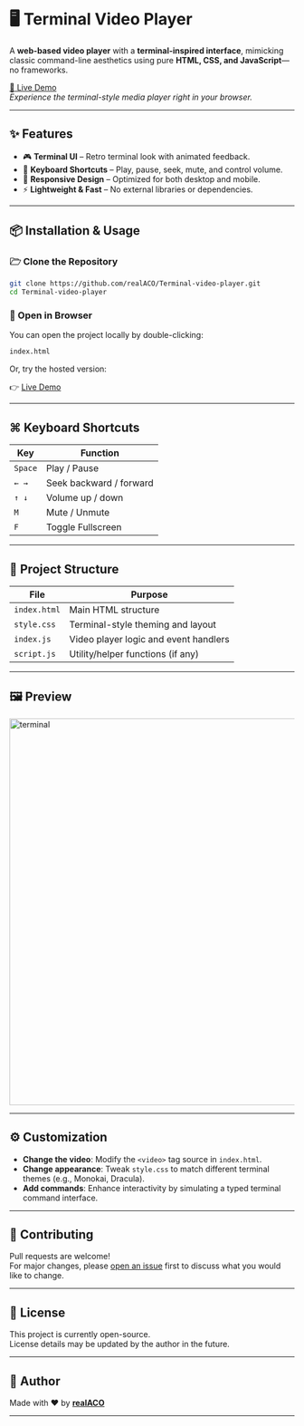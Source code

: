 # 🖥️ Terminal Video Player

A **web-based video player** with a **terminal-inspired interface**, mimicking classic command-line aesthetics using pure **HTML, CSS, and JavaScript**—no frameworks.

[🔗 Live Demo](https://realaco.github.io/Terminal-video-player/)\
*Experience the terminal-style media player right in your browser.*

---

## ✨ Features

- 🎮 **Terminal UI** – Retro terminal look with animated feedback.
- 🎹 **Keyboard Shortcuts** – Play, pause, seek, mute, and control volume.
- 📱 **Responsive Design** – Optimized for both desktop and mobile.
- ⚡ **Lightweight & Fast** – No external libraries or dependencies.

---

## 📦 Installation & Usage

### 🗁 Clone the Repository

```bash
git clone https://github.com/realACO/Terminal-video-player.git
cd Terminal-video-player
```

### 🚀 Open in Browser

You can open the project locally by double-clicking:

```bash
index.html
```

Or, try the hosted version:

👉 [Live Demo](https://realaco.github.io/Terminal-video-player/)

---

## ⌘️ Keyboard Shortcuts

| Key     | Function                |
| ------- | ----------------------- |
| `Space` | Play / Pause            |
| `← →`   | Seek backward / forward |
| `↑ ↓`   | Volume up / down        |
| `M`     | Mute / Unmute           |
| `F`     | Toggle Fullscreen       |

---

## 📂 Project Structure

| File         | Purpose                               |
| ------------ | ------------------------------------- |
| `index.html` | Main HTML structure                   |
| `style.css`  | Terminal-style theming and layout     |
| `index.js`   | Video player logic and event handlers |
| `script.js`  | Utility/helper functions (if any)     |

---

## 🖼️ Preview

<img width="1365" height="683" alt="terminal" src="https://github.com/user-attachments/assets/d68595f2-1231-4b81-ad70-a31c88dfa7df" />

---

## ⚙️ Customization

- **Change the video**: Modify the `<video>` tag source in `index.html`.
- **Change appearance**: Tweak `style.css` to match different terminal themes (e.g., Monokai, Dracula).
- **Add commands**: Enhance interactivity by simulating a typed terminal command interface.

---

## 🤝 Contributing

Pull requests are welcome!\
For major changes, please [open an issue](https://github.com/realACO/Terminal-video-player/issues) first to discuss what you would like to change.

---

## 📄 License

This project is currently open-source.\
License details may be updated by the author in the future.

---

## 🙌 Author

Made with ❤️ by [**realACO**](https://github.com/realACO)

---

